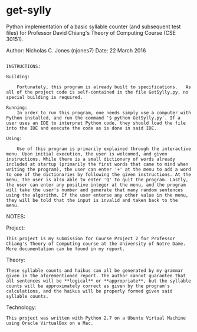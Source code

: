 # get-sylly
Python implementation of a basic syllable counter (and subsequent test files) for Professor David Chiang's Theory of Computing Course (CSE 30151).

Author: Nicholas C. Jones (njones7)
Date: 22  March 2016

~~~~~~~~~~~~~~~~~~~~~~~~~~~~~~~~~~~~~

INSTRUCTIONS:

Building: 

	Fortunately, this program is already built to specifications. 	As all of the project code is self-contained in the file GetSylly.py, no special building is required.

Running:
	In order to run this program, one needs simply use a computer with Python installed, and run the command '$ python GetSylly.py'. If a user uses an IDE to interpret Python code, they should load the file into the IDE and execute the code as is done in said IDE.

Using:	

	Use of this program is primarily explained through the interactive menu. Upon initial execution, the user is welcomed, and given instructions. While there is a small dictionary of words already included at startup (primarily the first words that came to mind when writing the program), the user can enter '+' at the menu to add a word to one of the dictionaries by following the given instructions. At the menu, the user is also able to enter 'Q' to quit the program. Lastly, the user can enter any positive integer at the menu, and the program will take the user's number and generate that many random sentences using the algorithm. If the user enterse any other value in the menu, they will be told that the input is invalid and taken back to the menu.

~~~~~~~~~~~~~~~~~~~~~~~~~~~~~~~~~~~~~

NOTES:	

Project:

	This project is my submission for Course Project 2 for Professor Chiang's Theory of Computing course at the University of Notre Dame. More documentation can be found in my report.

Theory:

	These syllable counts and haikus can all be generated by my grammar given in the aforementioned report. The author cannot guarantee that all sentences will be **logical** or **appropriate**, but the syllable counts will be approximately correct as given by the program's calculations, and the haikus will be properly formed given said syllable counts.

Technology:

	This project was written with Python 2.7 on a Ubuntu Virtual Machine using Oracle VirtualBox on a Mac.
		

